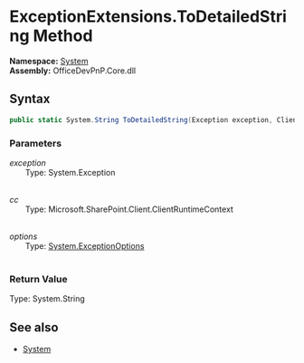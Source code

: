 # ExceptionExtensions.ToDetailedString Method  
**Namespace:** [System](System.md)  
**Assembly:** OfficeDevPnP.Core.dll  
## Syntax
```C#
public static System.String ToDetailedString(Exception exception, ClientRuntimeContext cc, ExceptionOptions options)
```
### Parameters
*exception*  
&emsp;&emsp;Type: System.Exception  
&emsp;&emsp;  
  
*cc*  
&emsp;&emsp;Type: Microsoft.SharePoint.Client.ClientRuntimeContext  
&emsp;&emsp;  
  
*options*  
&emsp;&emsp;Type: [System.ExceptionOptions](System.ExceptionOptions.md)  
&emsp;&emsp;  
  
### Return Value
Type: System.String  

## See also
- [System](System.md)
